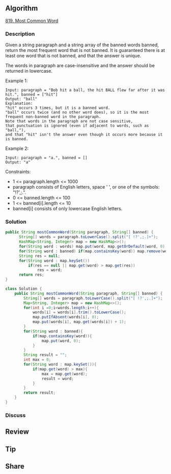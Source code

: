 ## Algorithm

[819. Most Common Word](https://leetcode.com/problems/most-common-word/)

### Description

Given a string paragraph and a string array of the banned words banned, return the most frequent word that is not banned. It is guaranteed there is at least one word that is not banned, and that the answer is unique.

The words in paragraph are case-insensitive and the answer should be returned in lowercase.

Example 1:

```
Input: paragraph = "Bob hit a ball, the hit BALL flew far after it was hit.", banned = ["hit"]
Output: "ball"
Explanation:
"hit" occurs 3 times, but it is a banned word.
"ball" occurs twice (and no other word does), so it is the most frequent non-banned word in the paragraph.
Note that words in the paragraph are not case sensitive,
that punctuation is ignored (even if adjacent to words, such as "ball,"),
and that "hit" isn't the answer even though it occurs more because it is banned.
```

Example 2:

```
Input: paragraph = "a.", banned = []
Output: "a"
```

Constraints:

- 1 <= paragraph.length <= 1000
- paragraph consists of English letters, space ' ', or one of the symbols: "!?',;.".
- 0 <= banned.length <= 100
- 1 <= banned[i].length <= 10
- banned[i] consists of only lowercase English letters.

### Solution

```java
public String mostCommonWord(String paragraph, String[] banned) {
      String[] words = paragraph.toLowerCase().split("[ !?',;.]+");
      HashMap<String, Integer> map = new HashMap<>();
      for(String word : words) map.put(word, map.getOrDefault(word, 0) + 1);
      for(String word : banned) if(map.containsKey(word)) map.remove(word);
      String res = null;
      for(String word : map.keySet())
          if(res == null || map.get(word) > map.get(res))
              res = word;
      return res;
}
```

```Java
class Solution {
    public String mostCommonWord(String paragraph, String[] banned) {
        String[] words = paragraph.toLowerCase().split("[ !?',;.]+");
        Map<String, Integer> map = new HashMap<>();
        for(int i =0;i<words.length;i++){
            words[i] = words[i].trim().toLowerCase();
            map.putIfAbsent(words[i], 0);
            map.put(words[i], map.get(words[i]) + 1);
        }
        for(String word : banned){
            if(map.containsKey(word)){
                map.put(word, 0);
            }
        }
        String result = "";
        int max = 0;
        for(String word : map.keySet()){
            if(map.get(word) > max){
                max = map.get(word);
                result = word;
            }
        }
        return result;
    }
}
```

### Discuss



## Review


## Tip


## Share

